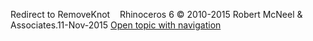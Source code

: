 ---
---

Redirect to RemoveKnot&#160;
&#160;
Rhinoceros 6 © 2010-2015 Robert McNeel &amp; Associates.11-Nov-2015
 [Open topic with navigation](removeknot.html) 


